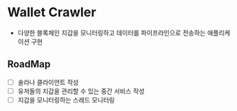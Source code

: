 # Wallet Crawler

- 다양한 블록체인 지갑을 모니터링하고 데이터를 파이프라인으로 전송하는 애플리케이션 구현

## RoadMap

- [ ] 솔라나 클라이언트 작성
- [ ] 유저들의 지갑을 관리할 수 있는 중간 서비스 작성
- [ ] 지갑을 모니터링하는 스레드 모니터링